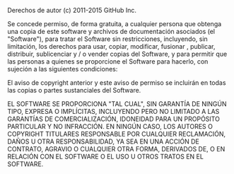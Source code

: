 Derechos de autor (c) 2011-2015 GitHub Inc.

Se concede permiso, de forma gratuita, a cualquier persona que obtenga una copia de este software y archivos de documentación asociados (el "Software"), para tratar el Software sin restricciones, incluyendo, sin limitación, los derechos para usar, copiar, modificar, fusionar , publicar, distribuir, sublicenciar y / o vender copias del Software, y para permitir que las personas a quienes se proporcione el Software para hacerlo, con sujeción a las siguientes condiciones:

El aviso de copyright anterior y este aviso de permiso se incluirán en todas las copias o partes sustanciales del Software.

EL SOFTWARE SE PROPORCIONA "TAL CUAL", SIN GARANTÍA DE NINGÚN TIPO, EXPRESA O IMPLÍCITAS, INCLUYENDO PERO NO LIMITADO A LAS GARANTÍAS DE COMERCIALIZACIÓN, IDONEIDAD PARA UN PROPÓSITO PARTICULAR Y NO INFRACCIÓN. EN NINGÚN CASO, LOS AUTORES O COPYRIGHT TITULARES RESPONSABLE POR CUALQUIER RECLAMACIÓN, DAÑOS U OTRA RESPONSABILIDAD, YA SEA EN UNA ACCIÓN DE CONTRATO, AGRAVIO O CUALQUIER OTRA FORMA, DERIVADOS DE, O EN RELACIÓN CON EL SOFTWARE O EL USO U OTROS TRATOS EN EL SOFTWARE.
